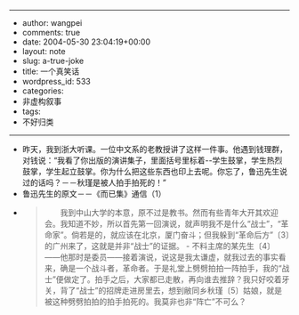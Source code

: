 - --
- author: wangpei
- comments: true
- date: 2004-05-30 23:04:19+00:00
- layout: note
- slug: a-true-joke
- title: 一个真笑话
- wordpress_id: 533
- categories:
- 非虚构叙事
- tags:
- 不好归类
- --
- 昨天，我到浙大听课。一位中文系的老教授讲了这样一件事。他遇到钱理群，对钱说：“我看了你出版的演讲集子，里面括号里标着--学生鼓掌，学生热烈鼓掌，学生起立鼓掌。你为什么把这些东西也印上去呢。你忘了，鲁迅先生说过的话吗？－－秋瑾是被人拍手拍死的！”
- 鲁迅先生的原文－－《而已集》通信（1）
- <blockquote>　　我到中山大学的本意，原不过是教书。然而有些青年大开其欢迎会。我知道不妙，所以首先第一回演说，就声明我不是什么“战士”，“革命家”。倘若是的，就应该在北京，厦门奋斗；但我躲到“革命后方”〔3〕的广州来了，这就是并非“战士”的证据。
    - 不料主席的某先生〔4〕——他那时是委员——接着演说，说这是我太谦虚，就我过去的事实看来，确是一个战斗者，革命者。于是礼堂上劈劈拍拍一阵拍手，我的“战士”便做定了。拍手之后，大家都已走散，再向谁去推辞？我只好咬着牙关，背了“战士”的招牌走进房里去，想到敝同乡秋瑾〔5〕姑娘，就是被这种劈劈拍拍的拍手拍死的。我莫非也非“阵亡”不可么？</blockquote>
